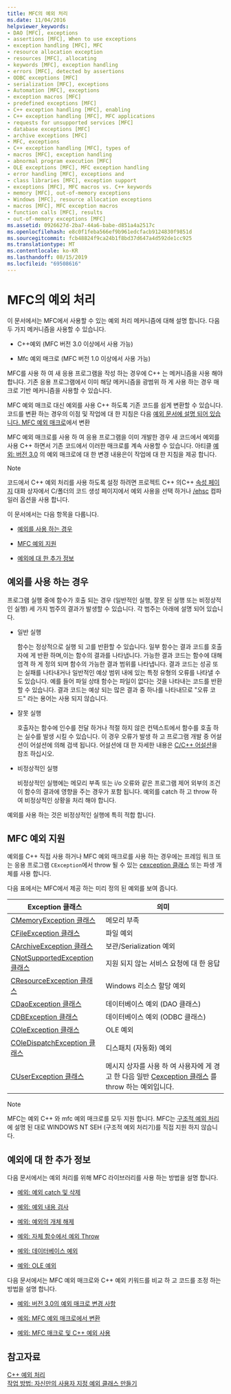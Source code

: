 ```yaml
---
title: MFC의 예외 처리
ms.date: 11/04/2016
helpviewer_keywords:
- DAO [MFC], exceptions
- assertions [MFC], When to use exceptions
- exception handling [MFC], MFC
- resource allocation exception
- resources [MFC], allocating
- keywords [MFC], exception handling
- errors [MFC], detected by assertions
- ODBC exceptions [MFC]
- serialization [MFC], exceptions
- Automation [MFC], exceptions
- exception macros [MFC]
- predefined exceptions [MFC]
- C++ exception handling [MFC], enabling
- C++ exception handling [MFC], MFC applications
- requests for unsupported services [MFC]
- database exceptions [MFC]
- archive exceptions [MFC]
- MFC, exceptions
- C++ exception handling [MFC], types of
- macros [MFC], exception handling
- abnormal program execution [MFC]
- OLE exceptions [MFC], MFC exception handling
- error handling [MFC], exceptions and
- class libraries [MFC], exception support
- exceptions [MFC], MFC macros vs. C++ keywords
- memory [MFC], out-of-memory exceptions
- Windows [MFC], resource allocation exceptions
- macros [MFC], MFC exception macros
- function calls [MFC], results
- out-of-memory exceptions [MFC]
ms.assetid: 0926627d-2ba7-44a6-babe-d851a4a2517c
ms.openlocfilehash: e8c0f1feba566ef9b961edcfacb9124830f9851d
ms.sourcegitcommit: fcb48824f9ca24b1f8bd37d647a4d592de1cc925
ms.translationtype: MT
ms.contentlocale: ko-KR
ms.lasthandoff: 08/15/2019
ms.locfileid: "69508616"
---
```

# <a name="exception-handling-in-mfc"></a>MFC의 예외 처리

이 문서에서는 MFC에서 사용할 수 있는 예외 처리 메커니즘에 대해 설명 합니다. 다음 두 가지 메커니즘을 사용할 수 있습니다.

- C++예외 (MFC 버전 3.0 이상에서 사용 가능)

- Mfc 예외 매크로 (MFC 버전 1.0 이상에서 사용 가능)

MFC를 사용 하 여 새 응용 프로그램을 작성 하는 경우에 C++ 는 메커니즘을 사용 해야 합니다. 기존 응용 프로그램에서 이미 해당 메커니즘을 광범위 하 게 사용 하는 경우 매크로 기반 메커니즘을 사용할 수 있습니다.

MFC 예외 매크로 대신 예외를 사용 C++ 하도록 기존 코드를 쉽게 변환할 수 있습니다. 코드를 변환 하는 경우의 이점 및 작업에 대 한 지침은 다음 [예외 문서에 설명 되어 있습니다. MFC 예외 매크로](../mfc/exceptions-converting-from-mfc-exception-macros.md)에서 변환

MFC 예외 매크로를 사용 하 여 응용 프로그램을 이미 개발한 경우 새 코드에서 예외를 사용 C++ 하면서 기존 코드에서 이러한 매크로를 계속 사용할 수 있습니다. 아티클 [예외: 버전 3.0](../mfc/exceptions-changes-to-exception-macros-in-version-3-0.md) 의 예외 매크로에 대 한 변경 내용은이 작업에 대 한 지침을 제공 합니다.

> [!NOTE]
>  코드에서 C++ 예외 처리를 사용 하도록 설정 하려면 프로젝트 C++ 의C++ [속성 페이지](../build/reference/property-pages-visual-cpp.md) 대화 상자에서 C/폴더의 코드 생성 페이지에서 예외 사용을 선택 하거나 [/ehsc](../build/reference/eh-exception-handling-model.md) 컴파일러 옵션을 사용 합니다.

이 문서에서는 다음 항목을 다룹니다.

- [예외를 사용 하는 경우](#_core_when_to_use_exceptions)

- [MFC 예외 지원](#_core_mfc_exception_support)

- [예외에 대 한 추가 정보](#_core_further_reading_about_exceptions)

##  <a name="_core_when_to_use_exceptions"></a>예외를 사용 하는 경우

프로그램 실행 중에 함수가 호출 되는 경우 (일반적인 실행, 잘못 된 실행 또는 비정상적인 실행) 세 가지 범주의 결과가 발생할 수 있습니다. 각 범주는 아래에 설명 되어 있습니다.

- 일반 실행

   함수는 정상적으로 실행 되 고를 반환할 수 있습니다. 일부 함수는 결과 코드를 호출자에 게 반환 하며,이는 함수의 결과를 나타냅니다. 가능한 결과 코드는 함수에 대해 엄격 하 게 정의 되며 함수의 가능한 결과 범위를 나타냅니다. 결과 코드는 성공 또는 실패를 나타내거나 일반적인 예상 범위 내에 있는 특정 유형의 오류를 나타낼 수도 있습니다. 예를 들어 파일 상태 함수는 파일이 없다는 것을 나타내는 코드를 반환할 수 있습니다. 결과 코드는 예상 되는 많은 결과 중 하나를 나타내므로 "오류 코드" 라는 용어는 사용 되지 않습니다.

- 잘못 실행

   호출자는 함수에 인수를 전달 하거나 적절 하지 않은 컨텍스트에서 함수를 호출 하는 실수를 발생 시킬 수 있습니다. 이 경우 오류가 발생 하 고 프로그램 개발 중 어설션이 어설션에 의해 검색 됩니다. 어설션에 대 한 자세한 내용은 [C/C++ 어설션](/visualstudio/debugger/c-cpp-assertions)을 참조 하십시오.

- 비정상적인 실행

   비정상적인 실행에는 메모리 부족 또는 i/o 오류와 같은 프로그램 제어 외부의 조건이 함수의 결과에 영향을 주는 경우가 포함 됩니다. 예외를 catch 하 고 throw 하 여 비정상적인 상황을 처리 해야 합니다.

예외를 사용 하는 것은 비정상적인 실행에 특히 적합 합니다.

##  <a name="_core_mfc_exception_support"></a>MFC 예외 지원

예외를 C++ 직접 사용 하거나 MFC 예외 매크로를 사용 하는 경우에는 프레임 워크 또는 응용 프로그램 `CException`에서 throw 될 수 있는 [cexception 클래스](../mfc/reference/cexception-class.md) 또는 파생 개체를 사용 합니다.

다음 표에서는 MFC에서 제공 하는 미리 정의 된 예외를 보여 줍니다.

|Exception 클래스|의미|
|---------------------|-------------|
|[CMemoryException 클래스](../mfc/reference/cmemoryexception-class.md)|메모리 부족|
|[CFileException 클래스](../mfc/reference/cfileexception-class.md)|파일 예외|
|[CArchiveException 클래스](../mfc/reference/carchiveexception-class.md)|보관/Serialization 예외|
|[CNotSupportedException 클래스](../mfc/reference/cnotsupportedexception-class.md)|지원 되지 않는 서비스 요청에 대 한 응답|
|[CResourceException 클래스](../mfc/reference/cresourceexception-class.md)|Windows 리소스 할당 예외|
|[CDaoException 클래스](../mfc/reference/cdaoexception-class.md)|데이터베이스 예외 (DAO 클래스)|
|[CDBException 클래스](../mfc/reference/cdbexception-class.md)|데이터베이스 예외 (ODBC 클래스)|
|[COleException 클래스](../mfc/reference/coleexception-class.md)|OLE 예외|
|[COleDispatchException 클래스](../mfc/reference/coledispatchexception-class.md)|디스패치 (자동화) 예외|
|[CUserException 클래스](../mfc/reference/cuserexception-class.md)|메시지 상자를 사용 하 여 사용자에 게 경고 한 다음 일반 [Cexception 클래스](../mfc/reference/cexception-class.md) 를 throw 하는 예외입니다.|

> [!NOTE]
>  MFC는 예외 C++ 와 mfc 예외 매크로를 모두 지원 합니다. MFC는 [구조적 예외 처리](/windows/win32/debug/structured-exception-handling)에 설명 된 대로 WINDOWS NT SEH (구조적 예외 처리기)를 직접 지원 하지 않습니다.

##  <a name="_core_further_reading_about_exceptions"></a>예외에 대 한 추가 정보

다음 문서에서는 예외 처리를 위해 MFC 라이브러리를 사용 하는 방법을 설명 합니다.

- [예외: 예외 catch 및 삭제](../mfc/exceptions-catching-and-deleting-exceptions.md)

- [예외: 예외 내용 검사](../mfc/exceptions-examining-exception-contents.md)

- [예외: 예외의 개체 해제](../mfc/exceptions-freeing-objects-in-exceptions.md)

- [예외: 자체 함수에서 예외 Throw](../mfc/exceptions-throwing-exceptions-from-your-own-functions.md)

- [예외: 데이터베이스 예외](../mfc/exceptions-database-exceptions.md)

- [예외: OLE 예외](../mfc/exceptions-ole-exceptions.md)

다음 문서에서는 MFC 예외 매크로와 C++ 예외 키워드를 비교 하 고 코드를 조정 하는 방법을 설명 합니다.

- [예외: 버전 3.0의 예외 매크로 변경 사항](../mfc/exceptions-changes-to-exception-macros-in-version-3-0.md)

- [예외: MFC 예외 매크로에서 변환](../mfc/exceptions-converting-from-mfc-exception-macros.md)

- [예외: MFC 매크로 및 C++ 예외 사용](../mfc/exceptions-using-mfc-macros-and-cpp-exceptions.md)

## <a name="see-also"></a>참고자료

[C++ 예외 처리](../cpp/cpp-exception-handling.md)<br/>
[작업 방법: 자신만의 사용자 지정 예외 클래스 만들기](https://go.microsoft.com/fwlink/p/?linkid=128045)
